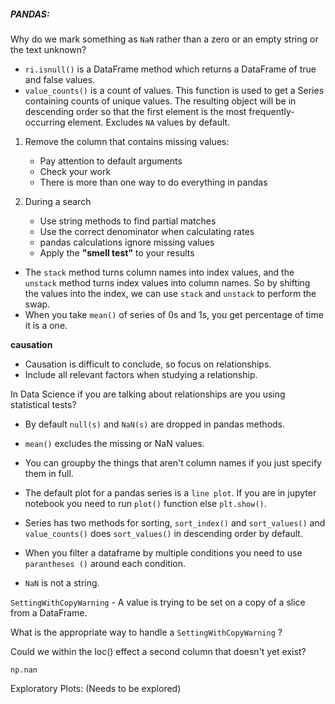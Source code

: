 ##### **PANDAS**:

Why do we mark something as `NaN` rather than a zero or an empty string or the text unknown?


- `ri.isnull()` is a DataFrame method which returns a DataFrame of true and false values.
- `value_counts()` is a count of values. This function is used to get a Series containing counts of unique values. The resulting object will be in descending order so that the first element is the most frequently-occurring
element. Excludes `NA` values by default.

1. Remove the column that contains missing values:
    - Pay attention to default arguments
    - Check your work
    - There is more than one way to do everything in pandas


2. During a search
    - Use string methods to find partial matches
    - Use the correct denominator when calculating rates
    - pandas calculations ignore missing values
    - Apply the **"smell test"** to your results

- The `stack` method turns column names into index values, and the `unstack` method turns index values into column names. So by shifting the values into the index, we can use `stack` and `unstack` to perform the swap.
- When you take `mean()` of series of 0s and 1s, you get percentage of time it is a one.

**causation** 

- Causation is difficult to conclude, so focus on relationships.
- Include all relevant factors when studying a relationship.

In Data Science if you are talking about relationships are you using statistical tests?


- By default `null(s)` and `NaN(s)` are dropped in pandas methods.
- `mean()` excludes the missing or NaN values.
- You can groupby the things that aren't column names if you just specify them in full.
- The default plot for a pandas series is a `line plot`. If you are in jupyter notebook you need to run `plot()` function else `plt.show()`.

- Series has two methods for sorting, `sort_index()` and `sort_values()` and `value_counts()` does `sort_values()` in descending order by default.

- When you filter a dataframe by multiple conditions you need to use `parantheses ()` around each condition.

- `NaN` is not a string.

`SettingWithCopyWarning` - A value is trying to be set on a copy of a slice from a DataFrame.

What is the appropriate way to handle a `SettingWithCopyWarning` ?



Could we within the loc() effect a second column that doesn't yet exist?

`np.nan`

Exploratory Plots: (Needs to be explored)
